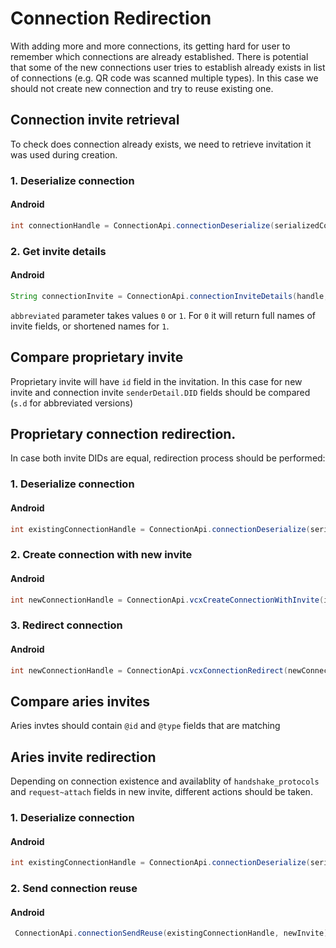 # Connection Redirection

With adding more and more connections, its getting hard for user to remember which connections are already established. There is potential that some of the new connections user tries to establish already exists in list of connections (e.g. QR code was scanned multiple types). In this case we should not create new connection and try to reuse existing one.

## Connection invite retrieval

To check does connection already exists, we need to retrieve invitation it was used during creation.

### 1. Deserialize connection

#### Android
```java
int connectionHandle = ConnectionApi.connectionDeserialize(serializedConnection).get();
```

### 2. Get invite details

#### Android
```java
String connectionInvite = ConnectionApi.connectionInviteDetails(handle, abbreviated).get();
```
`abbreviated` parameter takes values `0` or `1`. For `0` it will return full names of invite fields, or shortened names for `1`.

## Compare proprietary invite

Proprietary invite will have `id` field in the invitation.
In this case for new invite and connection invite `senderDetail.DID` fields should be compared (`s.d` for abbreviated versions)

## Proprietary connection redirection.

In case both invite DIDs are equal, redirection process should  be performed:

### 1. Deserialize connection

#### Android
```java
int existingConnectionHandle = ConnectionApi.connectionDeserialize(serializedConnection).get();
```

### 2. Create connection with new invite

#### Android
```java
int newConnectionHandle = ConnectionApi.vcxCreateConnectionWithInvite(invitationId, newInvite).get();
```

### 3. Redirect connection

#### Android
```java
int newConnectionHandle = ConnectionApi.vcxConnectionRedirect(newConnectionHandle, existingConnectionHandle).get();
```


## Compare aries invites

Aries invtes should contain `@id` and `@type` fields that are matching

## Aries invite redirection

Depending on connection existence and availablity of `handshake_protocols` and `request~attach` fields in new invite, different actions should be taken.
<!-- TODO copy table from CM-2659 -->

### 1. Deserialize connection

#### Android
```java
int existingConnectionHandle = ConnectionApi.connectionDeserialize(serializedConnection).get();
```

### 2. Send connection reuse

#### Android
```java
 ConnectionApi.connectionSendReuse(existingConnectionHandle, newInvite).get();
```



